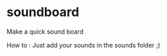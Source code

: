soundboard
==========

Make a quick sound board

How to : 
Just add your sounds in the sounds folder ;)
